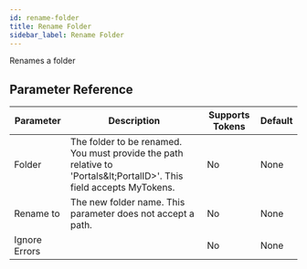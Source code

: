```yaml
---
id: rename-folder
title: Rename Folder
sidebar_label: Rename Folder
---
```



Renames a folder

## Parameter Reference
| Parameter | Description | Supports Tokens | Default |
| -- | -- | -- | -- |
| Folder | The folder to be renamed. You must provide the path relative to 'Portals\&lt;PortalID&gt;'. This field accepts MyTokens. | No | None |
| Rename to | The new folder name. This parameter does not accept a path. | No | None |
| Ignore Errors |  | No | None |
